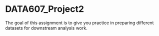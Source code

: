 # DATA607_Project2
The goal of this assignment is to give you practice in preparing different datasets for downstream analysis work.
